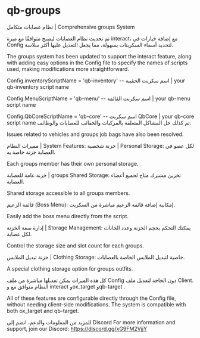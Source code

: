# qb-groups
نظام عصابات متكامل | Comprehensive groups System

تم تحديث نظام العصابات ليصبح متوافقًا مع ميزة interact، مع إضافة خيارات في Config لتحديد أسماء السكربتات بسهولة، مما يجعل التعديل عليها أكثر سلاسة.

The groups system has been updated to support the interact feature, along with adding easy options in the Config file to specify the names of scripts used, making modifications more straightforward.

Config.inventoryScriptName = 'qb-inventory' -- اسم سكربت الحقيبة | your qb-inventory script name

Config.MenuScriptName = 'qb-menu' -- اسم سكربت القائمة | your qb-menu script name

Config.QbCoreScriptName = 'qb-core' -- اسم سكربت QbCore | your qb-core script name
تم كذلك حل المشاكل المتعلقة بالمركبات والحقائب للعصابات والوظائف.


Issues related to vehicles and groups job bags have also been resolved.

مميزات النظام | System Features:
خزنة شخصية | Personal Storage: لكل عضو في العصابة خزنة خاصة به.

Each groups member has their own personal storage.

خزنة عامة للعصابة | groups Shared Storage: تخزين مشترك متاح لجميع أعضاء العصابة.


Shared storage accessible to all groups members.

قائمة الزعيم (Boss Menu): إمكانية إضافة قائمة الزعيم مباشرة من السكربت.


Easily add the boss menu directly from the script.

إدارة سعة الخزنة | Storage Management: يمكنك التحكم بحجم الخزنة وعدد الخانات لكل عصابة.


Control the storage size and slot count for each groups.

خزنة تبديل الملابس | Clothing Storage: خاصية لتبديل الملابس الخاصة بالعصابات.


A special clothing storage option for groups outfits.

كل هذه الميزات يمكن تعديلها مباشرة من ملف Config دون الحاجة لتعديل ملف Client. النظام متوافق مع و interact وox_target وqb-target .



All of these features are configurable directly through the Config file, without needing client-side modifications. The system is compatible with both ox_target and qb-target.

للمزيد من المعلومات والدعم، انضم إلى Discord
For more information and support, join our Discord: https://discord.gg/xG9FM2VjjY
